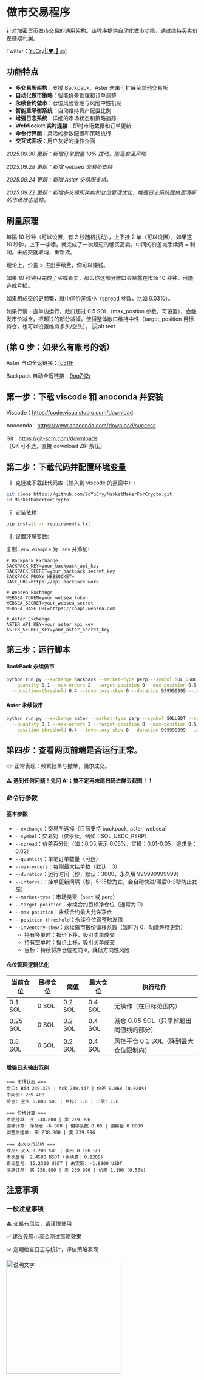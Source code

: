 # 做市交易程序

针对加密货币做市交易的通用架构。该程序提供自动化做市功能，通过维持买卖价差赚取利润。

Twitter：[YuCry|(❤,👾,💵)](https://x.com/0xYuCry)

## 功能特点

- **多交易所架构**：支援 Backpack、Aster 未来可扩展至其他交易所
- **自动化做市策略**：智能价差管理和订单调整
- **永续合约做市**：仓位风险管理与风险中性机制
- **智能重平衡系统**：自动维持资产配置比例
- **增强日志系统**：详细的市场状态和策略追踪
- **WebSocket 实时连接**：即时市场数据和订单更新
- **命令行界面**：灵活的参数配置和策略执行
- **交互式面板**：用户友好的操作介面

*2025.09.30 更新：新增订单数量 10% 扰动，防范女巫风险*

*2025.09.28 更新：新增 websea 交易所支持*

*2025.09.24 更新：新增 Aster 交易所支持。*

*2025.09.22 更新：新增多交易所架构和仓位管理优化，增强日志系统提供更清晰的市场状态追踪。*

## 刷量原理
每隔 10 秒钟（可以设置，有 2 秒随机扰动），上下挂 2 单（可以设置），如果这 10 秒钟，上下一哆嗦，就完成了一次超短的低买高卖。中间的价差减手续费 = 利润。未成交就取消，重新挂。

理论上，价差 > 进出手续费，你可以赚钱。

如果 10 秒钟只完成了买或者卖，那么你这部分敞口会暴露在市场 10 秒钟。可能造成亏损。

如果想成交的更频繁，就中间价差缩小（spread 参数，比如 0.03%）。

如果行情一直单边运行，敞口超过 0.5 SOL（max_postion 参数，可设置），会触发市价减仓，把超过的部分减掉。使得整体敞口维持中性（target_position 目标持仓，也可以设置维持多头/空头）。
![alt text](4ab077855373759f9706cc8814e39462.png)

## (第 0 步：如果么有账号的话）

Aster 自动全返链接：[fc51fF](https://www.asterdex.com/en/referral/fc51fF)

Backpack 自动全返链接：[9gq7rl2r](https://backpack.exchange/join/9gq7rl2r)

## 第一步：下载 viscode 和 anoconda 并安装

Viscode：https://code.visualstudio.com/download

Anoconda：https://www.anaconda.com/download/success

Git：https://git-scm.com/downloads
（Git 可不选，直接 download ZIP 解压）

## 第二步：下载代码并配置环境变量

1. 克隆或下载此代码库（输入到 viscode 的黑窗中）:

```bash
git clone https://github.com/SoYuCry/MarketMakerForCrypto.git
cd MarketMakerForCrypto
```

2. 安装依赖:

```bash
pip install -r requirements.txt
```

3. 设置环境变数:

复制 `.env.example` 为 `.env` 并添加:

```
# Backpack Exchange
BACKPACK_KEY=your_backpack_api_key
BACKPACK_SECRET=your_backpack_secret_key
BACKPACK_PROXY_WEBSOCKET=
BASE_URL=https://api.backpack.work

# Websea Exchange
WEBSEA_TOKEN=your_websea_token
WEBSEA_SECRET=your_websea_secret
WEBSEA_BASE_URL=https://coapi.websea.com

# Aster Exchange
ASTER_API_KEY=your_aster_api_key
ASTER_SECRET_KEY=your_aster_secret_key
```

## 第三步：运行脚本

#### BackPack 永续做市
```bash
python run.py --exchange backpack --market-type perp --symbol SOL_USDC_PERP --spread 0.02 \
  --quantity 0.1 --max-orders 2 --target-position 0 --max-position 0.5 \
  --position-threshold 0.4 --inventory-skew 0 --duration 999999999 --interval 10
```

#### Aster 永续做市
```bash
python run.py --exchange aster --market-type perp --symbol SOLUSDT --spread 0.02 \
  --quantity 0.1 --max-orders 2 --target-position 0 --max-position 0.5 \
  --position-threshold 0.4 --inventory-skew 0 --duration 999999999 --interval 10
```

## 第四步：查看网页前端是否运行正常。
👉 正常表现：频繁挂单与撤单，偶尔成交。

⚠️ **遇到任何问题！先问 AI；搞不定再末尾扫码进群丢截图！！**

### 命令行参数

#### 基本参数
- `--exchange`：交易所选择（目前支持 backpack, aster, websea）
- `--symbol`：交易对（仅永续，例如：SOL_USDC_PERP）
- `--spread`：价差百分比（如：0.05,表示 0.05%，实操：0.01-0.05，追求量：0.02）
- `--quantity`：单笔订单数量（可选）
- `--max-orders`：每侧最大挂单数（默认：3）
- `--duration`：运行时间（秒，默认：3600，永久填 999999999999）
- `--interval`：挂单更新间隔（秒，5-15秒为宜，会自动快进/滞后0-2秒防止女巫）
- `--market-type`：市场类型（`spot` 或 `perp`）
- `--target-position`：永续合约目标净仓位（通常为 0）
- `--max-position`：永续合约最大允许净仓
- `--position-threshold`：永续仓位调整触发值
- `--inventory-skew`：永续做市报价偏移系数（暂时为 0，功能等待更新）
  - 持有多单时：报价下移，吸引卖单成交
  - 持有空单时：报价上移，吸引买单成交
  - 目标：持续将净仓位推向 `0`，降低方向性风险



#### 仓位管理逻辑优化

| 当前仓位 | 目标仓位 | 阈值 | 最大仓位 | 执行动作 |
|---------|---------|------|---------|---------|
| 0.1 SOL | 0 SOL | 0.2 SOL | 0.4 SOL | 无操作（在目标范围内） |
| 0.25 SOL | 0 SOL | 0.2 SOL | 0.4 SOL | 减仓 0.05 SOL（只平掉超出阈值线的部分） |
| 0.5 SOL | 0 SOL | 0.2 SOL | 0.4 SOL | 风控平仓 0.1 SOL（降到最大仓位限制内） |

#### 增强日志输出范例

```
=== 市场状态 ===
盘口: Bid 239.379 | Ask 239.447 | 价差 0.068 (0.028%)
中间价: 239.408
持仓: 空头 6.000 SOL | 目标: 1.0 | 上限: 1.0

=== 价格计算 ===
原始挂单: 买 238.800 | 卖 239.996
偏移计算: 净持仓 -6.000 | 偏移系数 0.00 | 偏移量 0.0000
调整后挂单: 买 238.800 | 卖 239.996

=== 本次执行总结 ===
成交: 买入 0.200 SOL | 卖出 0.150 SOL
本次盈亏: 2.4500 USDT (手续费: 0.1200)
累计盈亏: 15.2300 USDT | 未实现: -1.8900 USDT
活跃订单: 买 238.800 | 卖 239.996 | 价差 1.196 (0.50%)
```

## 注意事项

### 一般注意事项
⚠️ 交易有风险，请谨慎使用

✅ 建议先用小资金测试策略效果

📊 定期检查日志与统计，评估策略表现

<img src="fbd88aef3c0f049e8d3b57238e7565eb.jpg" alt="说明文字" width="300">